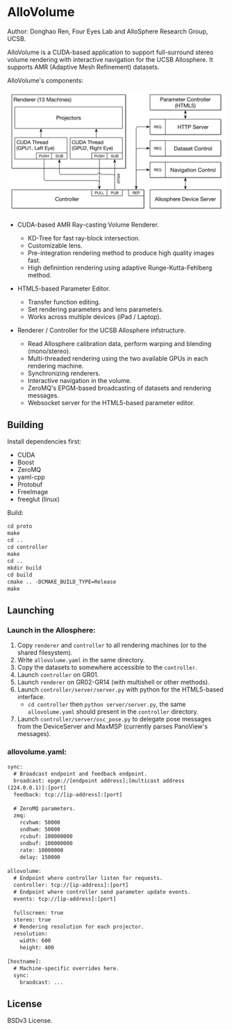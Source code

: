 AlloVolume
====

Author: Donghao Ren, Four Eyes Lab and AlloSphere Research Group, UCSB.

AlloVolume is a CUDA-based application to support full-surround stereo volume rendering with interactive navigation for the UCSB Allosphere.
It supports AMR (Adaptive Mesh Refinement) datasets.

AlloVolume's components:

![Architecture](https://github.com/donghaoren/AlloVolume/raw/master/documents/architecture.png)

- CUDA-based AMR Ray-casting Volume Renderer.
    - KD-Tree for fast ray-block intersection.
    - Customizable lens.
    - Pre-integration rendering method to produce high quality images fast.
    - High definintion rendering using adaptive Runge-Kutta-Fehlberg method.

- HTML5-based Parameter Editor.
    - Transfer function editing.
    - Set rendering parameters and lens parameters.
    - Works across multiple devices (iPad / Laptop).

- Renderer / Controller for the UCSB Allosphere infstructure.
    - Read Allosphere calibration data, perform warping and blending (mono/stereo).
    - Multi-threaded rendering using the two available GPUs in each rendering machine.
    - Synchronizing renderers.
    - Interactive navigation in the volume.
    - ZeroMQ's EPGM-based broadcasting of datasets and rendering messages.
    - Websocket server for the HTML5-based parameter editor.

Building
----

Install dependencies first:

- CUDA
- Boost
- ZeroMQ
- yaml-cpp
- Protobuf
- FreeImage
- freeglut (linux)

Build:

    cd proto
    make
    cd ..
    cd controller
    make
    cd ..
    mkdir build
    cd build
    cmake .. -DCMAKE_BUILD_TYPE=Release
    make

Launching
----

### Launch in the Allosphere:

1. Copy `renderer` and `controller` to all rendering machines (or to the shared filesystem).
2. Write `allovolume.yaml` in the same directory.
3. Copy the datasets to somewhere accessible to the `controller`.
4. Launch `controller` on GR01.
5. Launch `renderer` on GR02-GR14 (with multishell or other methods).
6. Launch `controller/server/server.py` with python for the HTML5-based interface.
   - `cd controller` then `python server/server.py`, the same `allovolume.yaml` should present in the `controller` directory.
7. Launch `controller/server/osc_pose.py` to delegate pose messages from the DeviceServer and MaxMSP (currently parses PanoView's messages).

### allovolume.yaml:

    sync:
      # Broadcast endpoint and feedback endpoint.
      broadcast: epgm://[endpoint address];[multicast address (224.0.0.1)]:[port]
      feedback: tcp://[ip-address]:[port]

      # ZeroMQ parameters.
      zmq:
        rcvhwm: 50000
        sndhwm: 50000
        rcvbuf: 100000000
        sndbuf: 100000000
        rate: 10000000
        delay: 150000

    allovolume:
      # Endpoint where controller listen for requests.
      controller: tcp://[ip-address]:[port]
      # Endpoint where controller send parameter update events.
      events: tcp://[ip-address]:[port]

      fullscreen: true
      stereo: true
      # Rendering resolution for each projector.
      resolution:
        width: 600
        height: 400

    [hostname]:
      # Machine-specific overrides here.
      sync:
        braodcast: ...

License
----

BSDv3 License.
